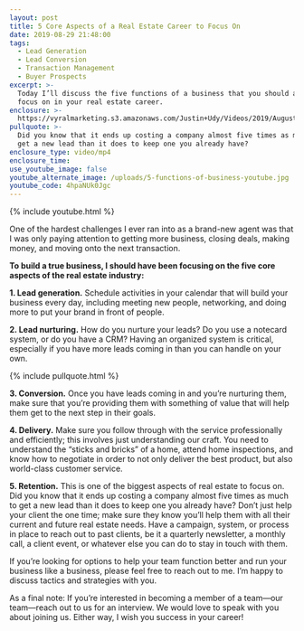 ```yaml
---
layout: post
title: 5 Core Aspects of a Real Estate Career to Focus On
date: 2019-08-29 21:48:00
tags:
  - Lead Generation
  - Lead Conversion
  - Transaction Management
  - Buyer Prospects
excerpt: >-
  Today I’ll discuss the five functions of a business that you should always
  focus on in your real estate career.
enclosure: >-
  https://vyralmarketing.s3.amazonaws.com/Justin+Udy/Videos/2019/August/5+Core+Aspects+of+a+Real+Estate+Career+to+Focus+On.mp4
pullquote: >-
  Did you know that it ends up costing a company almost five times as much to
  get a new lead than it does to keep one you already have?
enclosure_type: video/mp4
enclosure_time:
use_youtube_image: false
youtube_alternate_image: /uploads/5-functions-of-business-youtube.jpg
youtube_code: 4hpaNUk0Jgc
---
```


{% include youtube.html %}

One of the hardest challenges I ever ran into as a brand-new agent was that I was only paying attention to getting more business, closing deals, making money, and moving onto the next transaction.

**To build a true business, I should have been focusing on the five core aspects of the real estate industry:**

**1\. Lead generation.** Schedule activities in your calendar that will build your business every day, including meeting new people, networking, and doing more to put your brand in front of people.

**2\. Lead nurturing.** How do you nurture your leads? Do you use a notecard system, or do you have a CRM? Having an organized system is critical, especially if you have more leads coming in than you can handle on your own.

{% include pullquote.html %}

**3\. Conversion.** Once you have leads coming in and you’re nurturing them, make sure that you’re providing them with something of value that will help them get to the next step in their goals.

**4\. Delivery.** Make sure you follow through with the service professionally and efficiently; this involves just understanding our craft. You need to understand the “sticks and bricks” of a home, attend home inspections, and know how to negotiate in order to not only deliver the best product, but also world-class customer service.

**5\. Retention.** This is one of the biggest aspects of real estate to focus on. Did you know that it ends up costing a company almost five times as much to get a new lead than it does to keep one you already have? Don’t just help your client the one time; make sure they know you’ll help them with all their current and future real estate needs. Have a campaign, system, or process in place to reach out to past clients, be it a quarterly newsletter, a monthly call, a client event, or whatever else you can do to stay in touch with them.

If you’re looking for options to help your team function better and run your business like a business, please feel free to reach out to me. I’m happy to discuss tactics and strategies with you.

As a final note: If you’re interested in becoming a member of a team—our team—reach out to us for an interview. We would love to speak with you about joining us. Either way, I wish you success in your career\!